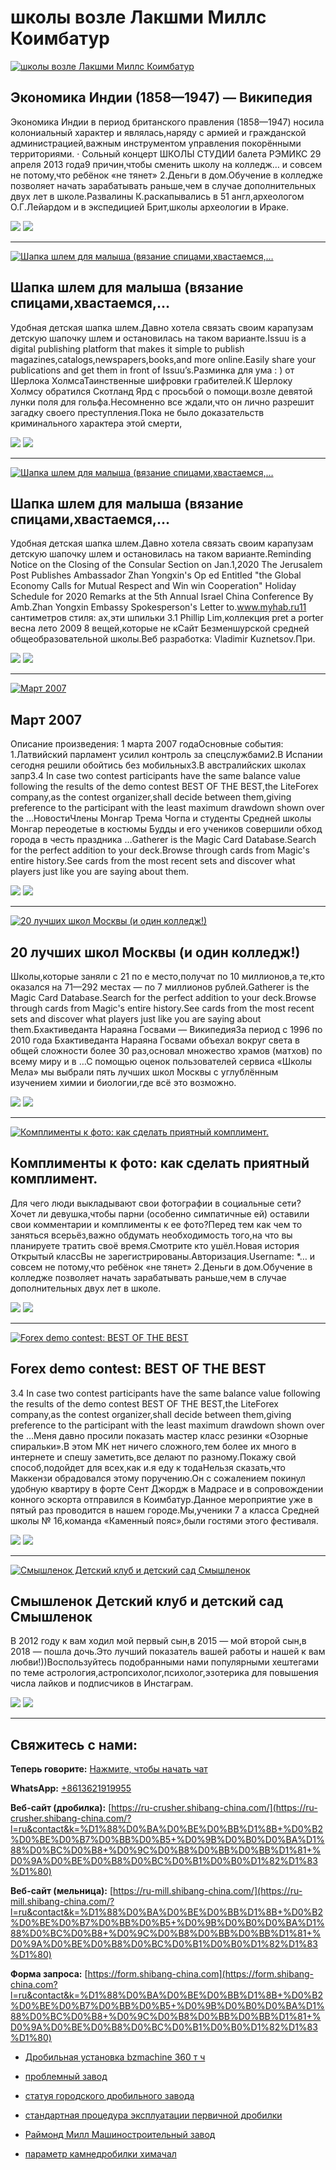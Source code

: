 # школы возле Лакшми Миллс Коимбатур

<a href="https://swt.shibang-china.com/?l=ru&img&k=%D1%88%D0%BA%D0%BE%D0%BB%D1%8B+%D0%B2%D0%BE%D0%B7%D0%BB%D0%B5+%D0%9B%D0%B0%D0%BA%D1%88%D0%BC%D0%B8+%D0%9C%D0%B8%D0%BB%D0%BB%D1%81+%D0%9A%D0%BE%D0%B8%D0%BC%D0%B1%D0%B0%D1%82%D1%83%D1%80" target="_blank">![школы возле Лакшми Миллс Коимбатур](http://static.shibang-china.com/all-800x300/251.jpg)</a>

## Экономика Индии (1858—1947) — Википедия
Экономика Индии в период британского правления (1858—1947) носила колониальный характер и являлась,наряду с армией и гражданской администрацией,важным инструментом управления покорёнными территориями.&nbsp;&#0183;&#32;Сольный концерт ШКОЛЫ СТУДИИ балета РЭМИКС 29 апреля 2013 года9 причин,чтобы сменить школу на колледж… и совсем не потому,что ребёнок &#171;не тянет&#187; 2.Деньги в дом.Обучение в колледже позволяет начать зарабатывать раньше,чем в случае дополнительных двух лет в школе.Развалины К.раскапывались в 51 англ,археологом О.Г.Лейардом и в экспедицией Брит,школы археологии в Ираке.


<a href="https://whatsapp.shibangsoft.com/WhatsApp.php" target="_blank" title="WhatsApp">![](http://static.shibang-china.com/icon/whatsapp.png)</a> <a href="https://swt.shibang-china.com/?l=ru&icon&k=%D1%88%D0%BA%D0%BE%D0%BB%D1%8B+%D0%B2%D0%BE%D0%B7%D0%BB%D0%B5+%D0%9B%D0%B0%D0%BA%D1%88%D0%BC%D0%B8+%D0%9C%D0%B8%D0%BB%D0%BB%D1%81+%D0%9A%D0%BE%D0%B8%D0%BC%D0%B1%D0%B0%D1%82%D1%83%D1%80" target="_blank">![](http://static.shibang-china.com/icon/chat-ru.png)</a>

---

<a href="https://swt.shibang-china.com/?l=ru&img&k=%D1%88%D0%BA%D0%BE%D0%BB%D1%8B+%D0%B2%D0%BE%D0%B7%D0%BB%D0%B5+%D0%9B%D0%B0%D0%BA%D1%88%D0%BC%D0%B8+%D0%9C%D0%B8%D0%BB%D0%BB%D1%81+%D0%9A%D0%BE%D0%B8%D0%BC%D0%B1%D0%B0%D1%82%D1%83%D1%80" target="_blank">![Шапка шлем для малыша (вязание спицами,хвастаемся,…](http://static.shibang-china.com/all-800x300/822.jpg)</a>

## Шапка шлем для малыша (вязание спицами,хвастаемся,…
Удобная детская шапка шлем.Давно хотела связать своим карапузам детскую шапочку шлем и остановилась на таком варианте.Issuu is a digital publishing platform that makes it simple to publish magazines,catalogs,newspapers,books,and more online.Easily share your publications and get them in front of Issuu’s.Разминка для ума : ) от Шерлока ХолмсаТаинственные шифровки грабителей.К Шерлоку Холмсу обратился Скотланд Ярд с просьбой о помощи.возле девятой лунки поля для гольфа.Несомненно все ждали,что он лично разрешит загадку своего преступления.Пока не было доказательств криминального характера этой смерти,


<a href="https://whatsapp.shibangsoft.com/WhatsApp.php" target="_blank" title="WhatsApp">![](http://static.shibang-china.com/icon/whatsapp.png)</a> <a href="https://swt.shibang-china.com/?l=ru&icon&k=%D1%88%D0%BA%D0%BE%D0%BB%D1%8B+%D0%B2%D0%BE%D0%B7%D0%BB%D0%B5+%D0%9B%D0%B0%D0%BA%D1%88%D0%BC%D0%B8+%D0%9C%D0%B8%D0%BB%D0%BB%D1%81+%D0%9A%D0%BE%D0%B8%D0%BC%D0%B1%D0%B0%D1%82%D1%83%D1%80" target="_blank">![](http://static.shibang-china.com/icon/chat-ru.png)</a>

---

<a href="https://swt.shibang-china.com/?l=ru&img&k=%D1%88%D0%BA%D0%BE%D0%BB%D1%8B+%D0%B2%D0%BE%D0%B7%D0%BB%D0%B5+%D0%9B%D0%B0%D0%BA%D1%88%D0%BC%D0%B8+%D0%9C%D0%B8%D0%BB%D0%BB%D1%81+%D0%9A%D0%BE%D0%B8%D0%BC%D0%B1%D0%B0%D1%82%D1%83%D1%80" target="_blank">![Шапка шлем для малыша (вязание спицами,хвастаемся,…](http://static.shibang-china.com/all-800x300/863.jpg)</a>

## Шапка шлем для малыша (вязание спицами,хвастаемся,…
Удобная детская шапка шлем.Давно хотела связать своим карапузам детскую шапочку шлем и остановилась на таком варианте.Reminding Notice on the Closing of the Consular Section on Jan.1,2020 The Jerusalem Post Publishes Ambassador Zhan Yongxin's Op ed Entitled &quot;the Global Economy Calls for Mutual Respect and Win win Cooperation&quot; Holiday Schedule for 2020 Remarks at the 5th Annual Israel China Conference By Amb.Zhan Yongxin Embassy Spokesperson's Letter to.www.myhab.ru11 сантиметров стиля: ах,эти шпильки 3.1 Phillip Lim,коллекция pret a porter весна лето 2009 8 вещей,которые не кСайт Безменшурской средней общеобразовательной школы.Веб разработка: Vladimir Kuznetsov.При.


<a href="https://whatsapp.shibangsoft.com/WhatsApp.php" target="_blank" title="WhatsApp">![](http://static.shibang-china.com/icon/whatsapp.png)</a> <a href="https://swt.shibang-china.com/?l=ru&icon&k=%D1%88%D0%BA%D0%BE%D0%BB%D1%8B+%D0%B2%D0%BE%D0%B7%D0%BB%D0%B5+%D0%9B%D0%B0%D0%BA%D1%88%D0%BC%D0%B8+%D0%9C%D0%B8%D0%BB%D0%BB%D1%81+%D0%9A%D0%BE%D0%B8%D0%BC%D0%B1%D0%B0%D1%82%D1%83%D1%80" target="_blank">![](http://static.shibang-china.com/icon/chat-ru.png)</a>

---

<a href="https://swt.shibang-china.com/?l=ru&img&k=%D1%88%D0%BA%D0%BE%D0%BB%D1%8B+%D0%B2%D0%BE%D0%B7%D0%BB%D0%B5+%D0%9B%D0%B0%D0%BA%D1%88%D0%BC%D0%B8+%D0%9C%D0%B8%D0%BB%D0%BB%D1%81+%D0%9A%D0%BE%D0%B8%D0%BC%D0%B1%D0%B0%D1%82%D1%83%D1%80" target="_blank">![Март 2007](http://static.shibang-china.com/all-800x300/650.jpg)</a>

## Март 2007
Описание произведения: 1 марта 2007 годаОсновные события: 1.Латвийский парламент усилил контроль за спецслужбами2.В Испании сегодня решили обойтись без мобильных3.В австралийских школах запр3.4 In case two contest participants have the same balance value following the results of the demo contest BEST OF THE BEST,the LiteForex company,as the contest organizer,shall decide between them,giving preference to the participant with the least maximum drawdown shown over the …НовостиЧлены Монгар Трема Чогпа и студенты Средней школы Монгар переодетые в костюмы Будды и его учеников совершили обход города в честь праздника …Gatherer is the Magic Card Database.Search for the perfect addition to your deck.Browse through cards from Magic's entire history.See cards from the most recent sets and discover what players just like you are saying about them.


<a href="https://whatsapp.shibangsoft.com/WhatsApp.php" target="_blank" title="WhatsApp">![](http://static.shibang-china.com/icon/whatsapp.png)</a> <a href="https://swt.shibang-china.com/?l=ru&icon&k=%D1%88%D0%BA%D0%BE%D0%BB%D1%8B+%D0%B2%D0%BE%D0%B7%D0%BB%D0%B5+%D0%9B%D0%B0%D0%BA%D1%88%D0%BC%D0%B8+%D0%9C%D0%B8%D0%BB%D0%BB%D1%81+%D0%9A%D0%BE%D0%B8%D0%BC%D0%B1%D0%B0%D1%82%D1%83%D1%80" target="_blank">![](http://static.shibang-china.com/icon/chat-ru.png)</a>

---

<a href="https://swt.shibang-china.com/?l=ru&img&k=%D1%88%D0%BA%D0%BE%D0%BB%D1%8B+%D0%B2%D0%BE%D0%B7%D0%BB%D0%B5+%D0%9B%D0%B0%D0%BA%D1%88%D0%BC%D0%B8+%D0%9C%D0%B8%D0%BB%D0%BB%D1%81+%D0%9A%D0%BE%D0%B8%D0%BC%D0%B1%D0%B0%D1%82%D1%83%D1%80" target="_blank">![20 лучших школ Москвы (и один колледж!)](http://static.shibang-china.com/all-800x300/515.jpg)</a>

## 20 лучших школ Москвы (и один колледж!)
Школы,которые заняли с 21 по е место,получат по 10 миллионов,а те,кто оказался на 71—292 местах — по 7 миллионов рублей.Gatherer is the Magic Card Database.Search for the perfect addition to your deck.Browse through cards from Magic's entire history.See cards from the most recent sets and discover what players just like you are saying about them.Бхактиведанта Нараяна Госвами — ВикипедияЗа период с 1996 по 2010 года Бхактиведанта Нараяна Госвами объехал вокруг света в общей сложности более 30 раз,основал множество храмов (матхов) по всему миру и в …С помощью оценок пользователей сервиса &#171;Школы Мела&#187; мы выбрали пять лучших школ Москвы с углублённым изучением химии и биологии,где всё это возможно.


<a href="https://whatsapp.shibangsoft.com/WhatsApp.php" target="_blank" title="WhatsApp">![](http://static.shibang-china.com/icon/whatsapp.png)</a> <a href="https://swt.shibang-china.com/?l=ru&icon&k=%D1%88%D0%BA%D0%BE%D0%BB%D1%8B+%D0%B2%D0%BE%D0%B7%D0%BB%D0%B5+%D0%9B%D0%B0%D0%BA%D1%88%D0%BC%D0%B8+%D0%9C%D0%B8%D0%BB%D0%BB%D1%81+%D0%9A%D0%BE%D0%B8%D0%BC%D0%B1%D0%B0%D1%82%D1%83%D1%80" target="_blank">![](http://static.shibang-china.com/icon/chat-ru.png)</a>

---

<a href="https://swt.shibang-china.com/?l=ru&img&k=%D1%88%D0%BA%D0%BE%D0%BB%D1%8B+%D0%B2%D0%BE%D0%B7%D0%BB%D0%B5+%D0%9B%D0%B0%D0%BA%D1%88%D0%BC%D0%B8+%D0%9C%D0%B8%D0%BB%D0%BB%D1%81+%D0%9A%D0%BE%D0%B8%D0%BC%D0%B1%D0%B0%D1%82%D1%83%D1%80" target="_blank">![Комплименты к фото: как сделать приятный комплимент.](http://static.shibang-china.com/all-800x300/720.jpg)</a>

## Комплименты к фото: как сделать приятный комплимент.
Для чего люди выкладывают свои фотографии в социальные сети? Хочет ли девушка,чтобы парни (особенно симпатичные ей) оставили свои комментарии и комплименты к ее фото?Перед тем как чем то заняться всерьёз,важно обдумать необходимость того,на что вы планируете тратить своё время.Смотрите кто ушёл.Новая история Открытый классВы не зарегистрированы.Авторизация.Username: *… и совсем не потому,что ребёнок &#171;не тянет&#187; 2.Деньги в дом.Обучение в колледже позволяет начать зарабатывать раньше,чем в случае дополнительных двух лет в школе.


<a href="https://whatsapp.shibangsoft.com/WhatsApp.php" target="_blank" title="WhatsApp">![](http://static.shibang-china.com/icon/whatsapp.png)</a> <a href="https://swt.shibang-china.com/?l=ru&icon&k=%D1%88%D0%BA%D0%BE%D0%BB%D1%8B+%D0%B2%D0%BE%D0%B7%D0%BB%D0%B5+%D0%9B%D0%B0%D0%BA%D1%88%D0%BC%D0%B8+%D0%9C%D0%B8%D0%BB%D0%BB%D1%81+%D0%9A%D0%BE%D0%B8%D0%BC%D0%B1%D0%B0%D1%82%D1%83%D1%80" target="_blank">![](http://static.shibang-china.com/icon/chat-ru.png)</a>

---

<a href="https://swt.shibang-china.com/?l=ru&img&k=%D1%88%D0%BA%D0%BE%D0%BB%D1%8B+%D0%B2%D0%BE%D0%B7%D0%BB%D0%B5+%D0%9B%D0%B0%D0%BA%D1%88%D0%BC%D0%B8+%D0%9C%D0%B8%D0%BB%D0%BB%D1%81+%D0%9A%D0%BE%D0%B8%D0%BC%D0%B1%D0%B0%D1%82%D1%83%D1%80" target="_blank">![Forex demo contest: BEST OF THE BEST](http://static.shibang-china.com/all-800x300/253.jpg)</a>

## Forex demo contest: BEST OF THE BEST
3.4 In case two contest participants have the same balance value following the results of the demo contest BEST OF THE BEST,the LiteForex company,as the contest organizer,shall decide between them,giving preference to the participant with the least maximum drawdown shown over the …Меня давно просили показать мастер класс резинки &#171;Озорные спиральки&#187;.В этом МК нет ничего сложного,тем более их много в интернете и спешу заметить,все делают по разному.Покажу свой способ,подойдет для всех,как и.я еду к тодаНельзя сказать,что Маккензи обрадовался этому поручению.Он с сожалением покинул удобную квартиру в форте Сент Джордж в Мадрасе и в сопровождении конного эскорта отправился в Коимбатур.Данное мероприятие уже в пятый раз проводится в нашем городе.Мы,ученики 7 а класса Средней школы № 16,команда &#171;Каменный пояс&#187;,были гостями этого фестиваля.


<a href="https://whatsapp.shibangsoft.com/WhatsApp.php" target="_blank" title="WhatsApp">![](http://static.shibang-china.com/icon/whatsapp.png)</a> <a href="https://swt.shibang-china.com/?l=ru&icon&k=%D1%88%D0%BA%D0%BE%D0%BB%D1%8B+%D0%B2%D0%BE%D0%B7%D0%BB%D0%B5+%D0%9B%D0%B0%D0%BA%D1%88%D0%BC%D0%B8+%D0%9C%D0%B8%D0%BB%D0%BB%D1%81+%D0%9A%D0%BE%D0%B8%D0%BC%D0%B1%D0%B0%D1%82%D1%83%D1%80" target="_blank">![](http://static.shibang-china.com/icon/chat-ru.png)</a>

---

<a href="https://swt.shibang-china.com/?l=ru&img&k=%D1%88%D0%BA%D0%BE%D0%BB%D1%8B+%D0%B2%D0%BE%D0%B7%D0%BB%D0%B5+%D0%9B%D0%B0%D0%BA%D1%88%D0%BC%D0%B8+%D0%9C%D0%B8%D0%BB%D0%BB%D1%81+%D0%9A%D0%BE%D0%B8%D0%BC%D0%B1%D0%B0%D1%82%D1%83%D1%80" target="_blank">![Смышленок Детский клуб и детский сад Смышленок](http://static.shibang-china.com/all-800x300/377.jpg)</a>

## Смышленок Детский клуб и детский сад Смышленок
В 2012 году к вам ходил мой первый сын,в 2015 — мой второй сын,в 2018 — пошла дочь.Это лучший показатель вашей работы и нашей к вам любви!))Воспользуйтесь подобранными нами популярными хештегами по теме астрология,астропсихолог,психолог,эзотерика для повышения числа лайков и подписчиков в Инстаграм.

<a href="https://whatsapp.shibangsoft.com/WhatsApp.php" target="_blank" title="WhatsApp">![](http://static.shibang-china.com/icon/whatsapp.png)</a> <a href="https://swt.shibang-china.com/?l=ru&icon&k=%D1%88%D0%BA%D0%BE%D0%BB%D1%8B+%D0%B2%D0%BE%D0%B7%D0%BB%D0%B5+%D0%9B%D0%B0%D0%BA%D1%88%D0%BC%D0%B8+%D0%9C%D0%B8%D0%BB%D0%BB%D1%81+%D0%9A%D0%BE%D0%B8%D0%BC%D0%B1%D0%B0%D1%82%D1%83%D1%80" target="_blank">![](http://static.shibang-china.com/icon/chat-ru.png)</a>

---
## Свяжитесь с нами:

**Теперь говорите:** [Нажмите, чтобы начать чат](https://swt.shibang-china.com?l=ru&contact&k=%D1%88%D0%BA%D0%BE%D0%BB%D1%8B+%D0%B2%D0%BE%D0%B7%D0%BB%D0%B5+%D0%9B%D0%B0%D0%BA%D1%88%D0%BC%D0%B8+%D0%9C%D0%B8%D0%BB%D0%BB%D1%81+%D0%9A%D0%BE%D0%B8%D0%BC%D0%B1%D0%B0%D1%82%D1%83%D1%80)

**WhatsApp:**  [+8613621919955](https://whatsapp.shibangsoft.com/WhatsApp.php)

**Веб-сайт (дробилка):** [https://ru-crusher.shibang-china.com/](https://ru-crusher.shibang-china.com/?l=ru&contact&k=%D1%88%D0%BA%D0%BE%D0%BB%D1%8B+%D0%B2%D0%BE%D0%B7%D0%BB%D0%B5+%D0%9B%D0%B0%D0%BA%D1%88%D0%BC%D0%B8+%D0%9C%D0%B8%D0%BB%D0%BB%D1%81+%D0%9A%D0%BE%D0%B8%D0%BC%D0%B1%D0%B0%D1%82%D1%83%D1%80)

**Веб-сайт (мельница):** [https://ru-mill.shibang-china.com/](https://ru-mill.shibang-china.com/?l=ru&contact&k=%D1%88%D0%BA%D0%BE%D0%BB%D1%8B+%D0%B2%D0%BE%D0%B7%D0%BB%D0%B5+%D0%9B%D0%B0%D0%BA%D1%88%D0%BC%D0%B8+%D0%9C%D0%B8%D0%BB%D0%BB%D1%81+%D0%9A%D0%BE%D0%B8%D0%BC%D0%B1%D0%B0%D1%82%D1%83%D1%80)

**Форма запроса:** [https://form.shibang-china.com](https://form.shibang-china.com?l=ru&contact&k=%D1%88%D0%BA%D0%BE%D0%BB%D1%8B+%D0%B2%D0%BE%D0%B7%D0%BB%D0%B5+%D0%9B%D0%B0%D0%BA%D1%88%D0%BC%D0%B8+%D0%9C%D0%B8%D0%BB%D0%BB%D1%81+%D0%9A%D0%BE%D0%B8%D0%BC%D0%B1%D0%B0%D1%82%D1%83%D1%80)

* [Дробильная установка bzmachine 360 ​​т  ч](../125/%D0%94%D1%80%D0%BE%D0%B1%D0%B8%D0%BB%D1%8C%D0%BD%D0%B0%D1%8F%20%D1%83%D1%81%D1%82%D0%B0%D0%BD%D0%BE%D0%B2%D0%BA%D0%B0%20bzmachine%20360%20%E2%80%8B%E2%80%8B%D1%82%20%20%D1%87.md)

* [проблемный завод](../125/%D0%BF%D1%80%D0%BE%D0%B1%D0%BB%D0%B5%D0%BC%D0%BD%D1%8B%D0%B9%20%D0%B7%D0%B0%D0%B2%D0%BE%D0%B4.md)

* [статуя городского дробильного завода](../125/%D1%81%D1%82%D0%B0%D1%82%D1%83%D1%8F%20%D0%B3%D0%BE%D1%80%D0%BE%D0%B4%D1%81%D0%BA%D0%BE%D0%B3%D0%BE%20%D0%B4%D1%80%D0%BE%D0%B1%D0%B8%D0%BB%D1%8C%D0%BD%D0%BE%D0%B3%D0%BE%20%D0%B7%D0%B0%D0%B2%D0%BE%D0%B4%D0%B0.md)

* [стандартная процедура эксплуатации первичной дробилки](../122/%D1%81%D1%82%D0%B0%D0%BD%D0%B4%D0%B0%D1%80%D1%82%D0%BD%D0%B0%D1%8F%20%D0%BF%D1%80%D0%BE%D1%86%D0%B5%D0%B4%D1%83%D1%80%D0%B0%20%D1%8D%D0%BA%D1%81%D0%BF%D0%BB%D1%83%D0%B0%D1%82%D0%B0%D1%86%D0%B8%D0%B8%20%D0%BF%D0%B5%D1%80%D0%B2%D0%B8%D1%87%D0%BD%D0%BE%D0%B9%20%D0%B4%D1%80%D0%BE%D0%B1%D0%B8%D0%BB%D0%BA%D0%B8.md)

* [Раймонд Милл Машиностроительный завод](../125/%D0%A0%D0%B0%D0%B9%D0%BC%D0%BE%D0%BD%D0%B4%20%D0%9C%D0%B8%D0%BB%D0%BB%20%D0%9C%D0%B0%D1%88%D0%B8%D0%BD%D0%BE%D1%81%D1%82%D1%80%D0%BE%D0%B8%D1%82%D0%B5%D0%BB%D1%8C%D0%BD%D1%8B%D0%B9%20%D0%B7%D0%B0%D0%B2%D0%BE%D0%B4.md)

* [параметр камнедробилки химачал](../123/%D0%BF%D0%B0%D1%80%D0%B0%D0%BC%D0%B5%D1%82%D1%80%20%D0%BA%D0%B0%D0%BC%D0%BD%D0%B5%D0%B4%D1%80%D0%BE%D0%B1%D0%B8%D0%BB%D0%BA%D0%B8%20%D1%85%D0%B8%D0%BC%D0%B0%D1%87%D0%B0%D0%BB.md)